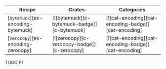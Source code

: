 | Recipe | Crates | Categories |
|--------|--------|------------|
| [`bytemuck`][ex-encoding-bytemuck] | [![bytemuck][c-bytemuck-badge]][c-bytemuck] | [![cat-encoding][cat-encoding-badge]][cat-encoding] |
| [`zerocopy`][ex-encoding-zerocopy] | [![zerocopy][c-zerocopy-badge]][c-zerocopy] | [![cat-encoding][cat-encoding-badge]][cat-encoding] |

<div class="hidden">
TODO P1
</div>
